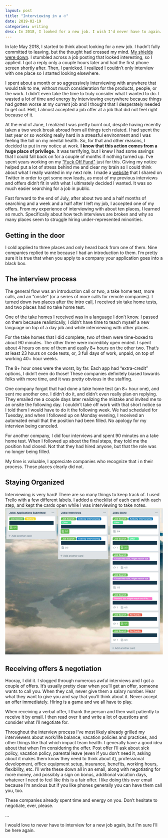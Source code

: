 ```yaml
---
layout: post
title: "Interviewing in a 🔥"
date: 2019-02-19
categories: writing
desc: In 2018, I looked for a new job. I wish I'd never have to again.
---
```


In late May 2018, I started to think about looking for a new job. I hadn’t fully committed to leaving, but the thought had crossed my mind. [My shields were down](http://randsinrepose.com/archives/shields-down/). I stumbled across a job posting that looked interesting, so I applied. I got a reply only a couple hours later and had the first phone screen shortly after. Then, I panicked. I realized I couldn’t only interview with one place so I started looking elsewhere.

I spent about a month or so aggressively interviewing with anywhere that would talk to me, without much consideration for the products, people, or the work. I didn’t even take the time to truly consider what I wanted to do. I wasted a lot of time and energy by interviewing everywhere because things had gotten worse at my current job and I thought that I desperately needed to get out. Hell, I almost accepted a job offer at a job that did not feel right because of it.

At the end of June, I realized I was pretty burnt out, despite having recently taken a two week break abroad from all things tech related. I had spent the last year or so working really hard in a stressful environment and I was feeling the toll on my mental health. So, for that and other reasons, I decided to put in my notice at work. **I know that this action comes from a huge place of privilege.** It was terrifying, but I knew I had some savings that I could fall back on for a couple of months if nothing turned up. I’ve spent years working on my [“Fuck Off Fund"](https://www.thebillfold.com/2016/01/a-story-of-a-fuck-off-fund/) just for this. Giving my notice helped put a lot of stress behind me and clear my brain so I could think about what I really wanted in my next role. I made a [website](https://allypalanzi.com/hire-me/) that I shared on Twitter in order to get some new leads, as most of my previous interviews and offers didn’t fit in with what I ultimately decided I wanted. It was so much easier searching for a job in public.

Fast forward to the end of July, after about two and a half months of searching and a week and a half after I left my job, I accepted one of my offers. From my experience of interviewing with about ten places, I learned so much. Specifically about how tech interviews are broken and why so many places seem to struggle hiring under-represented minorities.

##  Getting in the door

I cold applied to three places and only heard back from one of them. Nine companies replied to me because I had an introduction to them. I’m pretty sure it is true that when you apply to a company your application goes into a black box.

## The interview process

The general flow was an introduction call or two, a take home test, more calls, and an “onsite” (or a series of more calls for remote companies). I turned down two places after the intro call, I received six take home tests, and two places had no take home test.

One of the take homes I received was in a language I don’t know. I passed on them because realistically, I didn’t have time to teach myself a new language on top of a day job and while interviewing with other places.

For the take homes that I did complete, two of them were time-boxed to about 90 minutes. The other three were incredibly open ended. I spent about 4 hours on one of them and easily 8+ hours on the other two. That’s at least 23 hours on code tests, or, 3 full days of work, unpaid, on top of working 40+ hour weeks.

The 8+ hour ones were the worst, by far. Each app had “extra-credit” options, I didn’t even do those! These companies definitely biased towards folks with more time, and it was pretty obvious in the staffing.

One company forgot that had done a take home test (an 8+ hour one), and sent me another one. I didn’t do it, and didn't even really plan on replying. They emailed me a couple days later realizing the mistake and invited me to an onsite the following day. I couldn’t take off work with that short notice so I told them I would have to do it the following week. We had scheduled for Tuesday, and when I followed up on Monday evening, I received an automated email that the position had been filled. No apology for my interview being canceled.

For another company, I did four interviews and spent 90 minutes on a take home test. When I followed up about the final steps, they told me the position had closed. Not that they had hired anyone, but that the role was no longer being filled.

My time is valuable, I appreciate companies who recognize that i n their process. Those places clearly did not.

##  Staying Organized

Interviewing is very hard! There are so many things to keep track of. I used Trello with a few different labels. I added a checklist of each card with each step, and kept the cards open while I was interviewing to take notes.
![Screencap of Trello board](/assets/images/posts/trello.jpg)

##  Receiving offers & negotiation

Hooray, I did it. I slogged through numerous awful interviews and I got a couple of offers. It’s usually pretty clear when you’ll get an offer, someone wants to call you. When they call, never give them a salary number. Hear what they want to give you and say that you’ll think about it. Never accept an offer immediately. Hiring is a game and we all have to play.

When receiving a verbal offer, I thank the person and then wait patiently to receive it by email. I then read over it and write a lot of questions and consider what I’ll negotiate for.

Throughout the interview process I’ve most likely already grilled my interviewers about work/life balance, vacation policies and practices, and other things like that which impact team health. I generally have a good idea about that when I’m considering the offer. Post offer I’ll ask about sick policy, vacation policy, parental leave (even if you don’t need it, asking about it makes them know they need to think about it), professional development, office equipment setup, insurance, benefits, working hours, flexibility, etc. I’ll write these down all in an email, along with negotiating for more money, and possibly a sign on bonus, additional vacation days, whatever I need to feel like this is a fair offer. I like doing this over email because I’m anxious but if you like phones generally you can have them call you, too.

These companies already spent time and energy on you. Don’t hesitate to negotiate, ever, please.

…

I would love to never have to interview for a new job again, but I’m sure I’ll be here again.

